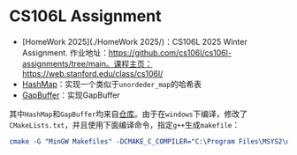 

# CS106L Assignment

+ [HomeWork 2025](./HomeWork 2025/)：CS106L 2025 Winter Assignment. 作业地址：https://github.com/cs106l/cs106l-assignments/tree/main。课程主页：https://web.stanford.edu/class/cs106l/
+ [HashMap](./HashMap/)：实现一个类似于`unordeder_map`的哈希表
+ [GapBuffer](./GapBuffer/)：实现GapBuffer



其中`HashMap`和`GapBuffer`均来自[仓库](https://github.com/wengwz/CS106L-Self-Learning/tree/main)。由于在`windows`下编译，修改了`CMakeLists.txt`，并且使用下面编译命令，指定`g++`生成`makefile`：

```cmake
cmake -G "MinGW Makefiles" -DCMAKE_C_COMPILER="C:\Program Files\MSYS2\ucrt64\bin\gcc.exe" -DCMAKE_CXX_COMPILER="C:\Program Files\MSYS2\ucrt64\bin\g++.exe" ..
```

